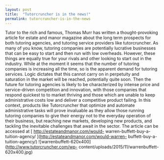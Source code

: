 ```yaml
---
layout: post
title:  "Tutorcruncher is in the news!"
permalink: tutorcruncher-is-in-the-news
---
```

Tutor to the rich and famous, Thomas Murr has written a thought-provoking
article for estate and manor magazine about the long term prospects for both
tutoring agencies, and tutoring service providers like tutorcruncher. As many
of you know, tutoring companies are potentially lucrative businesses that can
be easy to start and then run with low overheads. However, these things are
equally true for your rivals and other looking to start out in the industry.
While at the moment it seems that the number of tutoring companies is
increasing all the time, so is the apparent demand for tutoring services.
Logic dictates that this cannot carry on in perpetuity and saturation in the
market will be reached, potentially quite soon. Then the future for tutoring
agencies is likely to be characterized by intense price and service-driven
competition and innovation, with those companies that respond quickest to to
market thriving and those which are unable to keep administrative costs low
and deliver a competitive product failing. In this context, products like
Tutorcruncher that optimize and automate administrative tasks will prove
invaluable as they allow those running tutoring companies to give their energy
not to the everyday operation of their business, but reaching new markets,
developing new products, and tackling the inevitable challenges that await in
the sector. The article can be accessed at [ http://estateandmanor.com/would-
warren-buffett-buy-a-tuition-agency/ ](http://estateandmanor.com/would-warren-
buffett-buy-a-tuition-agency/)
![warrenbuffett-620x400](http://www.tutorcruncher.com/wp-
content/uploads/2015/11/warrenbuffett-620x400.jpg)
